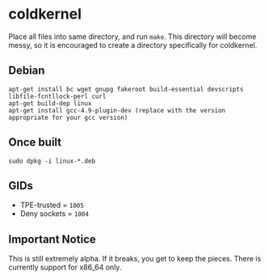 coldkernel 
==========
Place all files into same directory, and run ```make```. This directory will become messy, so it is encouraged to create a directory specifically for coldkernel. 

Debian
------
```
apt-get install bc wget gnupg fakeroot build-essential devscripts libfile-fcntllock-perl curl
apt-get build-dep linux
apt-get install gcc-4.9-plugin-dev (replace with the version appropriate for your gcc version)
```

Once built
----------
```
sudo dpkg -i linux-*.deb
```

GIDs
----
* TPE-trusted = ```1005```
* Deny sockets  = ```1004```

Important Notice
-----------------
This is still extremely alpha. If it breaks, you get to keep the pieces. There is currently support for x86_64 only.

